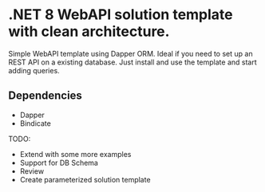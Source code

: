 # .NET 8 WebAPI solution template with clean architecture.

Simple WebAPI template using Dapper ORM. Ideal if you need to set up an REST API on a existing database. Just install and use the template and start adding queries.

## Dependencies

- Dapper
- Bindicate

TODO:

- Extend with some more examples
- Support for DB Schema
- Review
- Create parameterized solution template

